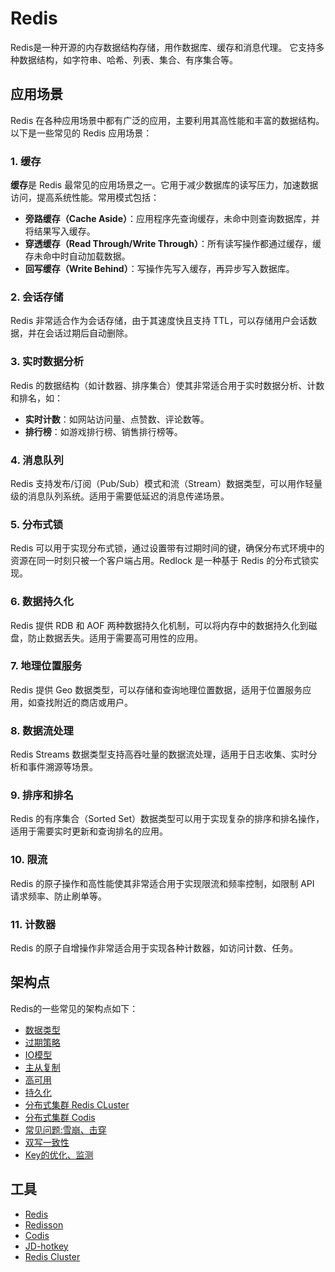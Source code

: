 # Redis
Redis是一种开源的内存数据结构存储，用作数据库、缓存和消息代理。
它支持多种数据结构，如字符串、哈希、列表、集合、有序集合等。

## 应用场景
Redis 在各种应用场景中都有广泛的应用，主要利用其高性能和丰富的数据结构。以下是一些常见的 Redis 应用场景：

### 1. 缓存
**缓存**是 Redis 最常见的应用场景之一。它用于减少数据库的读写压力，加速数据访问，提高系统性能。常用模式包括：

- **旁路缓存（Cache Aside）**：应用程序先查询缓存，未命中则查询数据库，并将结果写入缓存。
- **穿透缓存（Read Through/Write Through）**：所有读写操作都通过缓存，缓存未命中时自动加载数据。
- **回写缓存（Write Behind）**：写操作先写入缓存，再异步写入数据库。

### 2. 会话存储
Redis 非常适合作为会话存储，由于其速度快且支持 TTL，可以存储用户会话数据，并在会话过期后自动删除。

### 3. 实时数据分析
Redis 的数据结构（如计数器、排序集合）使其非常适合用于实时数据分析、计数和排名，如：

- **实时计数**：如网站访问量、点赞数、评论数等。
- **排行榜**：如游戏排行榜、销售排行榜等。

### 4. 消息队列
Redis 支持发布/订阅（Pub/Sub）模式和流（Stream）数据类型，可以用作轻量级的消息队列系统。适用于需要低延迟的消息传递场景。

### 5. 分布式锁
Redis 可以用于实现分布式锁，通过设置带有过期时间的键，确保分布式环境中的资源在同一时刻只被一个客户端占用。Redlock 是一种基于 Redis 的分布式锁实现。

### 6. 数据持久化
Redis 提供 RDB 和 AOF 两种数据持久化机制，可以将内存中的数据持久化到磁盘，防止数据丢失。适用于需要高可用性的应用。

### 7. 地理位置服务
Redis 提供 Geo 数据类型，可以存储和查询地理位置数据，适用于位置服务应用，如查找附近的商店或用户。

### 8. 数据流处理
Redis Streams 数据类型支持高吞吐量的数据流处理，适用于日志收集、实时分析和事件溯源等场景。

### 9. 排序和排名
Redis 的有序集合（Sorted Set）数据类型可以用于实现复杂的排序和排名操作，适用于需要实时更新和查询排名的应用。

### 10. 限流
Redis 的原子操作和高性能使其非常适合用于实现限流和频率控制，如限制 API 请求频率、防止刷单等。

### 11. 计数器
Redis 的原子自增操作非常适合用于实现各种计数器，如访问计数、任务。

## 架构点
Redis的一些常见的架构点如下：
- [数据类型](data.md)
- [过期策略](expire.md)
- [IO模型](io.md)
- [主从复制](master_slave.md)
- [高可用](ha.md)
- [持久化](persistence.md)
- [分布式集群 Redis CLuster](cluster.md)
- [分布式集群 Codis](codis.md)
- [常见问题:雪崩、击穿](problem.md)
- [双写一致性](consistent.md)
- [Key的优化、监测](key.md)

## 工具
- [Redis](https://redis.io/)
- [Redisson](https://github.com/redisson/redisson)
- [Codis](https://github.com/CodisLabs/codis)
- [JD-hotkey](https://gitee.com/jd-platform-opensource/hotkey)
- [Redis Cluster](https://redis.io/docs/latest/operate/oss_and_stack/management/scaling/)

